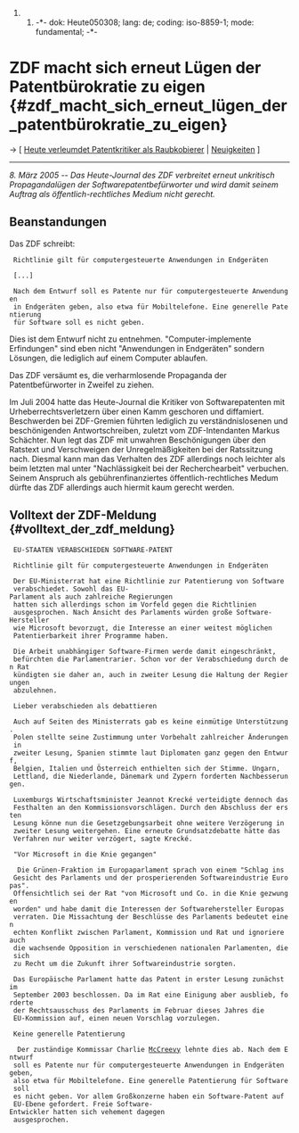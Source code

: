 1.  1.  -\*- dok: Heute050308; lang: de; coding: iso-8859-1; mode:
        fundamental; -\*-

# ZDF macht sich erneut Lügen der Patentbürokratie zu eigen {#zdf_macht_sich_erneut_lügen_der_patentbürokratie_zu_eigen}

-\> \[ [ Heute verleumdet Patentkritiker als
Raubkobierer](Heute040607De "wikilink") \| [
Neuigkeiten](SwpatcninoDe "wikilink") \]

------------------------------------------------------------------------

*8. März 2005 \-- Das Heute-Journal des ZDF verbreitet erneut unkritisch
Propagandalügen der Softwarepatentbefürworter und wird damit seinem
Auftrag als öffentlich-rechtliches Medium nicht gerecht.*

## Beanstandungen

Das ZDF schreibt:

` Richtlinie gilt für computergesteuerte Anwendungen in Endgeräten`

` [...]`

` Nach dem Entwurf soll es Patente nur für computergesteuerte Anwendungen `\
` in Endgeräten geben, also etwa für Mobiltelefone. Eine generelle Patentierung `\
` für Software soll es nicht geben.`

Dies ist dem Entwurf nicht zu entnehmen. \"Computer-implemente
Erfindungen\" sind eben nicht \"Anwendungen in Endgeräten\" sondern
Lösungen, die lediglich auf einem Computer ablaufen.

Das ZDF versäumt es, die verharmlosende Propaganda der Patentbefürworter
in Zweifel zu ziehen.

Im Juli 2004 hatte das Heute-Journal die Kritiker von Softwarepatenten
mit Urheberrechtsverletzern über einen Kamm geschoren und diffamiert.
Beschwerden bei ZDF-Gremien führten lediglich zu verständnislosenen und
beschönigenden Antwortschreiben, zuletzt vom ZDF-Intendanten Markus
Schächter. Nun legt das ZDF mit unwahren Beschönigungen über den
Ratstext und Verschweigen der Unregelmäßigkeiten bei der Ratssitzung
nach. Diesmal kann man das Verhalten des ZDF allerdings noch leichter
als beim letzten mal unter \"Nachlässigkeit bei der Recherchearbeit\"
verbuchen. Seinem Anspruch als gebührenfinanziertes
öffentlich-rechtliches Medum dürfte das ZDF allerdings auch hiermit kaum
gerecht werden.

## Volltext der ZDF-Meldung {#volltext_der_zdf_meldung}

` EU-STAATEN VERABSCHIEDEN SOFTWARE-PATENT`

` Richtlinie gilt für computergesteuerte Anwendungen in Endgeräten`

` Der EU-Ministerrat hat eine Richtlinie zur Patentierung von Software`\
` verabschiedet. Sowohl das EU-Parlament als auch zahlreiche Regierungen`\
` hatten sich allerdings schon im Vorfeld gegen die Richtlinien`\
` ausgesprochen. Nach Ansicht des Parlaments würden große Software-Hersteller`\
` wie Microsoft bevorzugt, die Interesse an einer weitest möglichen`\
` Patentierbarkeit ihrer Programme haben.`

` Die Arbeit unabhängiger Software-Firmen werde damit eingeschränkt,`\
` befürchten die Parlamentrarier. Schon vor der Verabschiedung durch den Rat`\
` kündigten sie daher an, auch in zweiter Lesung die Haltung der Regierungen`\
` abzulehnen.`

` Lieber verabschieden als debattieren`

` Auch auf Seiten des Ministerrats gab es keine einmütige Unterstützung.`\
` Polen stellte seine Zustimmung unter Vorbehalt zahlreicher Änderungen in`\
` zweiter Lesung, Spanien stimmte laut Diplomaten ganz gegen den Entwurf,`\
` Belgien, Italien und Österreich enthielten sich der Stimme. Ungarn,`\
` Lettland, die Niederlande, Dänemark und Zypern forderten Nachbesserungen.`

` Luxemburgs Wirtschaftsminister Jeannot Krecké verteidigte dennoch das`\
` Festhalten an den Kommissionsvorschlägen. Durch den Abschluss der ersten`\
` Lesung könne nun die Gesetzgebungsarbeit ohne weitere Verzögerung in`\
` zweiter Lesung weitergehen. Eine erneute Grundsatzdebatte hätte das`\
` Verfahren nur weiter verzögert, sagte Krecké.`

` "Vor Microsoft in die Knie gegangen"`

`  Die Grünen-Fraktion im Europaparlament sprach von einem "Schlag ins`\
` Gesicht des Parlaments und der prosperierenden Softwareindustrie Europas".`\
` Offensichtlich sei der Rat "von Microsoft und Co. in die Knie gezwungen`\
` worden" und habe damit die Interessen der Softwarehersteller Europas`\
` verraten. Die Missachtung der Beschlüsse des Parlaments bedeutet einen`\
` echten Konflikt zwischen Parlament, Kommission und Rat und ignoriere auch`\
` die wachsende Opposition in verschiedenen nationalen Parlamenten, die sich`\
` zu Recht um die Zukunft ihrer Softwareindustrie sorgten.`

` Das Europäische Parlament hatte das Patent in erster Lesung zunächst im`\
` September 2003 beschlossen. Da im Rat eine Einigung aber ausblieb, forderte`\
` der Rechtsausschuss des Parlaments im Februar dieses Jahres die`\
` EU-Kommission auf, einen neuen Vorschlag vorzulegen.`

` Keine generelle Patentierung`

`  Der zuständige Kommissar Charlie `[`McCreevy`](McCreevy "wikilink")` lehnte dies ab. Nach dem Entwurf`\
` soll es Patente nur für computergesteuerte Anwendungen in Endgeräten geben,`\
` also etwa für Mobiltelefone. Eine generelle Patentierung für Software soll`\
` es nicht geben. Vor allem Großkonzerne haben ein Software-Patent auf`\
` EU-Ebene gefordert. Freie Software-Entwickler hatten sich vehement dagegen`\
` ausgesprochen.`
